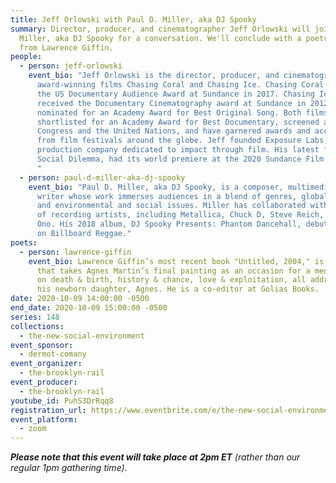 ```yaml
---
title: Jeff Orlowski with Paul D. Miller, aka DJ Spooky
summary: Director, producer, and cinematographer Jeff Orlowski will join Paul D.
  Miller, aka DJ Spooky for a conversation. We'll conclude with a poetry reading
  from Lawrence Giffin.
people:
  - person: jeff-orlowski
    event_bio: "Jeff Orlowski is the director, producer, and cinematographer of the
      award-winning films Chasing Coral and Chasing Ice. Chasing Coral received
      the US Documentary Audience Award at Sundance in 2017. Chasing Ice
      received the Documentary Cinematography award at Sundance in 2012 and was
      nominated for an Academy Award for Best Original Song. Both films were
      shortlisted for an Academy Award for Best Documentary, screened at
      Congress and the United Nations, and have garnered awards and accolades
      from film festivals around the globe. Jeff founded Exposure Labs, a
      production company dedicated to impact through film. His latest film, The
      Social Dilemma, had its world premiere at the 2020 Sundance Film Festival.
      "
  - person: paul-d-miller-aka-dj-spooky
    event_bio: "Paul D. Miller, aka DJ Spooky, is a composer, multimedia artist, and
      writer whose work immerses audiences in a blend of genres, global culture,
      and environmental and social issues. Miller has collaborated with an array
      of recording artists, including Metallica, Chuck D, Steve Reich, and Yoko
      Ono. His 2018 album, DJ Spooky Presents: Phantom Dancehall, debuted at #3
      on Billboard Reggae."
poets:
  - person: lawrence-giffin
    event_bio: Lawrence Giffin’s most recent book "Untitled, 2004," is a long poem
      that takes Agnes Martin’s final painting as an occasion for a meditation
      on death & birth, history & chance, love & exploitation, all addressed to
      his newborn daughter, Agnes. He is a co-editor at Golias Books.
date: 2020-10-09 14:00:00 -0500
end_date: 2020-10-09 15:00:00 -0500
series: 148
collections:
  - the-new-social-environment
event_sponsor:
  - dermot-comany
event_organizer:
  - the-brooklyn-rail
event_producer:
  - the-brooklyn-rail
youtube_id: PuhS3DrRqq8
registration_url: https://www.eventbrite.com/e/the-new-social-environment-148-jeff-orlowski-tickets-123760175015
event_platform:
  - zoom
---
```

***Please note that this event will take place at 2pm ET** (rather than our regular 1pm gathering time).*